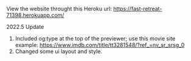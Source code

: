 View the website throught this Heroku url: https://fast-retreat-71398.herokuapp.com/

2022.5 Update
1. Included og:type at the top of the previewer; use this movie site example: https://www.imdb.com/title/tt3281548/?ref_=nv_sr_srsg_0
2. Changed some ui layout and style.
